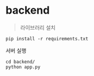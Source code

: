 # backend
> 라이브러리 설치
```
pip install -r requirements.txt
```
서버 실행
```
cd backend/
python app.py
```